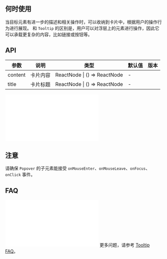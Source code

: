 ## 何时使用
当目标元素有进一步的描述和相关操作时，可以收纳到卡片中，根据用户的操作行为进行展现。
和 `Tooltip` 的区别是，用户可以对浮层上的元素进行操作，因此它可以承载更复杂的内容，比如链接或按钮等。

## API
| 参数    | 说明     | 类型                         | 默认值 | 版本 |
| ------- | -------- | ---------------------------- | ------ | ---- |
| content | 卡片内容 | ReactNode \| () => ReactNode | -      |      |
| title   | 卡片标题 | ReactNode \| () => ReactNode | -      |      |
<!-- 共同的 API -->
<embed src="../tooltip/shared/sharedProps.zh-CN.md"></embed>
## 注意
请确保 `Popover` 的子元素能接受 `onMouseEnter`、`onMouseLeave`、`onFocus`、`onClick` 事件。


## FAQ
<embed src="../tooltip/shared/sharedFAQ.zh-CN.md"></embed>
更多问题，请参考 [Tooltip FAQ](/components/tooltip-cn#faq)。
